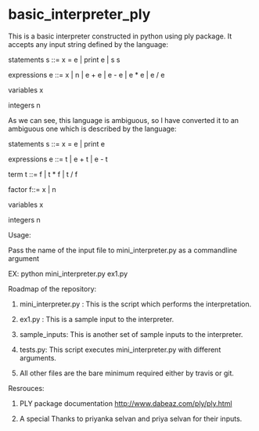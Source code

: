 # basic_interpreter_ply
This is a basic interpreter constructed in python using ply package. It accepts any input string defined by the language:

 statements  s ::=  x = e  |   print e  | s s
 
 expressions e ::=  x  |  n  |  e + e  |  e - e  |  e * e  | e / e
 
 variables   x
 
 integers    n

As we can see, this language is ambiguous, so I have converted it to an ambiguous one which is described by the language:


statements s ::= x = e | print e

expressions e ::= t | e + t | e - t

term t ::= f | t * f | t / f

factor f::= x | n

variables x

integers n

Usage:

Pass the name of the input file to mini_interpreter.py as a commandline argument

EX: python mini_interpreter.py ex1.py

Roadmap of the repository:

1. mini_interpreter.py : This is the script which performs the interpretation.

2. ex1.py : This is a sample input to the interpreter.

3. sample_inputs: This is another set of sample inputs to the interpreter.

4. tests.py: This script executes mini_interpreter.py with different arguments.

5. All other files are the bare minimum required either by travis or git.

Resrouces:

1. PLY package documentation http://www.dabeaz.com/ply/ply.html

2. A special Thanks to priyanka selvan and priya selvan for their inputs.
